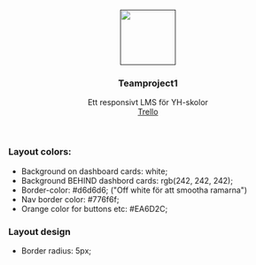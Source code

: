 <p align="center">
  <a href="">
    <img src="https://lh3.googleusercontent.com/oFlHrHIHr3IT0KgbFVmNjCsI7PDzdm6YQj9WhXpaPiM7elyTXpHlNDLklr5RElpG3gM=h310" alt="" width=100 height=100>
  </a>

  <h3 align="center">Teamproject1</h3>

  <p align="center">
    Ett responsivt LMS för YH-skolor <br>
  <a href="https://trello.com/b/nOapM9nK/projektarbete">Trello</a>


  </p>
</p>

<br>


### Layout colors:
* Background on dashboard cards: white;
* Background BEHIND dashbord cards: rgb(242, 242, 242);
* Border-color: #d6d6d6; ("Off white för att smootha ramarna")
* Nav border color: #776f6f;
* Orange color for buttons etc: #EA6D2C;

### Layout design
* Border radius: 5px;

